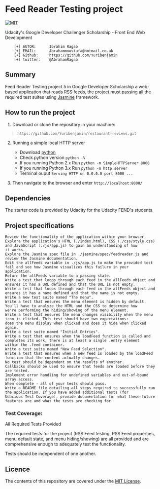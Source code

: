 # Feed Reader Testing project
[![MIT](https://img.shields.io/badge/license-MIT-blue.svg)](https://github.com/Yuribenjamin/arcade-game/blob/master/LICENSE)

Udacity's Google Developer Challenger Scholarship - Front End Web Development

```
    [+] AUTOR:      Ibrahim Ragab
    [+] EMAIL:      Abrahammoustafa@hotmail.co.uk
    [+] Github:     https://github.com/Yuribenjamin
    [+] twitter:    @AbrahamRagab

```

## Summary

Feed Reader Testing project 5 in Google Developer Scholarship a web-based application that reads RSS feeds, the project
must passing all the required test suites using [Jasmine](http://jasmine.github.io/) framework.


## How to run the project

1. Download or clone the repository in your machine:

> `https://github.com/Yuribenjamin/restaurant-reviews.git`

2. Running a simple local HTTP server
    - Download [python](https://www.python.org/)
    - Check python version `python -V`
    - If you running Python 2.x Run `python -m SimpleHTTPServer 8000`
    - If you running Python 3.x Run `python -m http.server`
    - Terminal ouput `Serving HTTP on 0.0.0.0 port 8000 ...`

3. Then navigate to the browser and enter `http://localhost:8000/`


## Dependencies

The starter code is provided by Udacity for the Udacity FEND's students.


## Project specifications

    Review the functionality of the application within your browser.
    Explore the application's HTML (./index.html), CSS (./css/style.css) and JavaScript (./js/app.js) to gain an understanding of how
    it works.
    Explore the Jasmine spec file in ./jasmine/spec/feedreader.js and review the Jasmine documentation.
    Edit the allFeeds variable in ./js/app.js to make the provided test fail and see how Jasmine visualizes this failure in your
    application.
    Return the allFeeds variable to a passing state.
    Write a test that loops through each feed in the allFeeds object and ensures it has a URL defined and that the URL is not empty.
    Write a test that loops through each feed in the allFeeds object and ensures it has a name defined and that the name is not empty.
    Write a new test suite named "The menu".
    Write a test that ensures the menu element is hidden by default. You'll have to analyze the HTML and the CSS to determine how
    we're performing the hiding/showing of the menu element.
    Write a test that ensures the menu changes visibility when the menu icon is clicked. This test should have two expectations:
    does the menu display when clicked and does it hide when clicked again.
    Write a test suite named "Initial Entries".
    Write a test that ensures when the loadFeed function is called and completes its work, there is at least a single .entry element
    within the .feed container.
    Write a test suite named "New Feed Selection".
    Write a test that ensures when a new feed is loaded by the loadFeed function that the content actually changes.
    No test should be dependent on the results of another.
    Callbacks should be used to ensure that feeds are loaded before they are tested.
    Implement error handling for undefined variables and out-of-bound array access.
    When complete - all of your tests should pass.
    Write a README file detailing all steps required to successfully run the application. If you have added additional tests (for
    Udacious Test Coverage), provide documentation for what these future features are and what the tests are checking for.
    

### Test Coverage:

All Required Tests Provided

The required tests for the project (RSS Feed testing, RSS Feed properties, menu default state, and menu hiding/showing) are all provided and are comprehensive enough to adequately test the functionality.

Tests should be independent of one another.


## Licence
The contents of this repository are covered under the [MIT License](https://rem.mit-license.org/).

